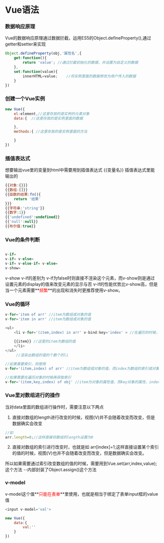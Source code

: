 # Vue语法

### 数据响应原理

Vue的数据响应原理通过数据拦截，运用ES5的Object.defineProperty(),通过getter和setter来实现

```js
Object.defineProperty(obj,'属性名',{
    get:function(){
        return 'value'; //通过拦截初始化的数据，并设置为自定义的数据
    },
    set:function(value){
        innerHTML=value;    //将实例里面的数据修改为用户传入的数据
    }
})
```

### 创建一个Vue实例

```js
new Vue({
    el:element,//这里存放的是实例的元素对象
    data:{  //这里存放的是实例里面的数据

    },
    methods:{ //这里存放的是实例里面的方法

    }
})


```

### 插值表达式

想要输出vue里的变量到html中需要用到插值表达式
{{变量名}}
插值表达式里能输出的
```js
{{对象:{}}}
{{数组:[]}}
{{函数的结果:fn(){
    return '结果'
}}}
{{字符串:'string'}}
{{数字:1}}
{{'undefined':undefined}}
{{'null':null}}
{{布尔值:true}}
```

### Vue的条件判断

```js

v-if= 
v-if= v-else=
v-if= v-else-if= v-else=
v-show=

```
v-show v-if的差别为
v-if为false时则直接不渲染这个元素，而v-show则是通过设置元素的display的值来改变元素的显示与否
v-if的性能优势比v-show高，但是当一个元素需要**<font color='red'>频繁</font>**的出现和消失时更推荐使用v-show。


### Vue的循环

```javascript
v-for='item of arr' //item为数组或对象的值
v-for='item in arr' //item为数组或对象的值

<ul>
    <li v-for='(item,index) in arr' v-bind:key='index' > //在遍历的时候，推荐加上key值
    
    {{item}} //这里的item为数组的值
    </li>
</ul>
     //渲染出数组的值的个数个的li

//如果需要索引，则使用
v-for='(item,index) of arr' //item为数组或对象的值，而index为数组的索引或对象的属性

//如果需要在遍历对象的时候再获取索引
v-for='(item,key,index) of obj' //item为对象的属性值，而key对象的属性，index为对象的索引。
```

### Vue里对数组进行的操作

当对data里面的数组进行操作时，需要注意以下两点
1. 直接对数组的length进行改变的时候，视图(V)并不会随着改变而改变，但是数据确实会改变
```js
//如
arr.length=0;//这样直接将数组的length设置为0
```
2. 直接对数组的索引进行改变时，也就是如 arr[index]=1;这样直接设置某个索引的值的时候，视图(V)也并不会随着改变而改变，但是数据确实会改变。

所以如果需要通过索引改变数组的值的时候，需要用到Vue.set(arr,index,value);这个方法 --内部封装了Object.assign()这个方法

### v-model

v-model这个值**<font color='red'>只能在表单</font>**里使用，也就是相当于绑定了表单input框的value值
```javascript
<input v-model='val'> 

new Vue({
    data:{
        val:''
    }
})
```
